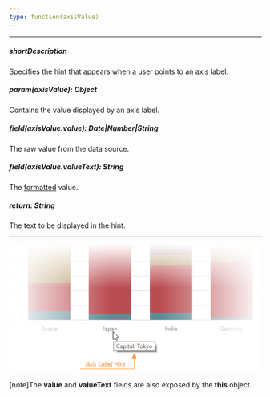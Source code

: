```yaml
---
type: function(axisValue)
---
```

---
##### shortDescription
Specifies the hint that appears when a user points to an axis label.

##### param(axisValue): Object
Contains the value displayed by an axis label.

##### field(axisValue.value): Date|Number|String
The raw value from the data source.

##### field(axisValue.valueText): String
The <a href="/Documentation/17_1/ApiReference/Data_Visualization_Widgets/dxChart/Configuration/valueAxis/label/#format">formatted</a> value.

##### return: String
The text to be displayed in the hint.

---
![DevExtreme HTML5 Charts AxisLabelHint](/images/ChartJS/visual_elements/axis_label_hint.png)

[note]The **value** and **valueText** fields are also exposed by the **this** object.